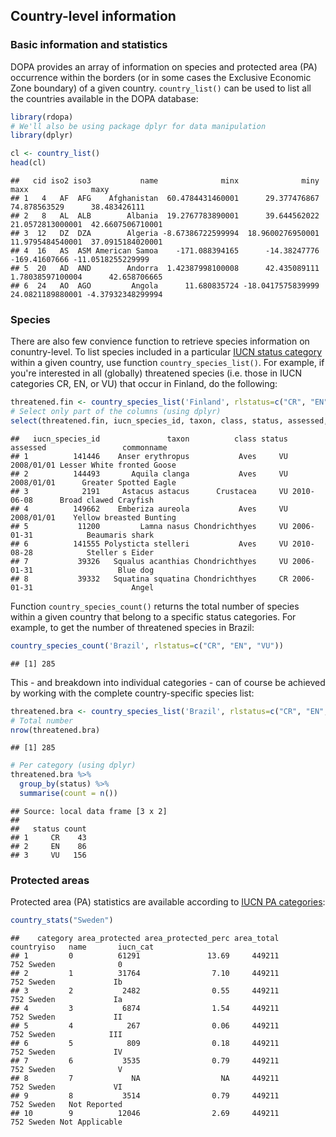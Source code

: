 <!--
%\VignetteEngine{knitr::knitr}
%\VignetteIndexEntry{Tutorial for the JRC's eSpecies API}
-->



## Country-level information

### Basic information and statistics

DOPA provides an array of information on species and protected area (PA) 
occurrence within the borders (or in some cases the Exclusive Economic Zone 
boundary)  of a given country. `country_list()` can be used to list all the 
countries available in the DOPA database:


```r
library(rdopa)
# We'll also be using package dplyr for data manipulation
library(dplyr)

cl <- country_list()
head(cl)
```

```
##   cid iso2 iso3           name              minx              miny             maxx              maxy
## 1   4   AF  AFG    Afghanistan  60.4784431460001      29.377476867     74.878563529      38.483426111
## 2   8   AL  ALB        Albania  19.2767783890001      39.644562022 21.0572813000001  42.6607506710001
## 3  12   DZ  DZA        Algeria -8.67386722599994  18.9600276950001 11.9795484540001  37.0915184020001
## 4  16   AS  ASM American Samoa    -171.088394165      -14.38247776    -169.41607666 -11.0518255229999
## 5  20   AD  AND        Andorra  1.42387998100008      42.435089111 1.78038597100004      42.658706665
## 6  24   AO  AGO         Angola      11.680835724 -18.0417575839999 24.0821189880001 -4.37932348299994
```

### Species 

There are also few convience function to retrieve species information on 
conuntry-level. To list species included in a particular 
[IUCN status category](http://www.iucnredlist.org/technical-documents/categories-and-criteria)
within a given country, use function `country_species_list()`. For example, if 
you're interested in all (globally) threatened species (i.e. those in IUCN 
categories CR, EN, or VU) that occur in Finland, do the following:


```r
threatened.fin <- country_species_list('Finland', rlstatus=c("CR", "EN", "VU"))
# Select only part of the columns (using dplyr)
select(threatened.fin, iucn_species_id, taxon, class, status, assessed, commonname)
```

```
##   iucn_species_id               taxon          class status   assessed                 commonname
## 1          141446    Anser erythropus           Aves     VU 2008/01/01 Lesser White fronted Goose
## 2          144493       Aquila clanga           Aves     VU 2008/01/01      Greater Spotted Eagle
## 3            2191     Astacus astacus      Crustacea     VU 2010-06-08      Broad clawed Crayfish
## 4          149662    Emberiza aureola           Aves     VU 2008/01/01    Yellow breasted Bunting
## 5           11200         Lamna nasus Chondrichthyes     VU 2006-01-31            Beaumaris shark
## 6          141555 Polysticta stelleri           Aves     VU 2010-08-28            Steller s Eider
## 7           39326   Squalus acanthias Chondrichthyes     VU 2006-01-31                   Blue dog
## 8           39332   Squatina squatina Chondrichthyes     CR 2006-01-31                      Angel
```

Function `country_species_count()` returns the total number of species within
a given country that belong to a specific status categories. For example, to 
get the number of threatened species in Brazil:


```r
country_species_count('Brazil', rlstatus=c("CR", "EN", "VU"))
```

```
## [1] 285
```

This - and breakdown into individual categories - can of course be achieved by
working with the complete country-specific species list:


```r
threatened.bra <- country_species_list('Brazil', rlstatus=c("CR", "EN", "VU"))
# Total number
nrow(threatened.bra)
```

```
## [1] 285
```

```r
# Per category (using dplyr)
threatened.bra %>%
  group_by(status) %>%
  summarise(count = n()) 
```

```
## Source: local data frame [3 x 2]
## 
##   status count
## 1     CR    43
## 2     EN    86
## 3     VU   156
```

### Protected areas

Protected area (PA) statistics are available according to 
[IUCN PA categories](http://www.iucn.org/about/work/programmes/gpap_home/gpap_quality/gpap_pacategories/):


```r
country_stats("Sweden")
```

```
##    category area_protected area_protected_perc area_total countryiso   name       iucn_cat
## 1         0          61291               13.69     449211        752 Sweden              0
## 2         1          31764                7.10     449211        752 Sweden             Ib
## 3         2           2482                0.55     449211        752 Sweden             Ia
## 4         3           6874                1.54     449211        752 Sweden             II
## 5         4            267                0.06     449211        752 Sweden            III
## 6         5            809                0.18     449211        752 Sweden             IV
## 7         6           3535                0.79     449211        752 Sweden              V
## 8         7             NA                  NA     449211        752 Sweden             VI
## 9         8           3514                0.79     449211        752 Sweden   Not Reported
## 10        9          12046                2.69     449211        752 Sweden Not Applicable
```
